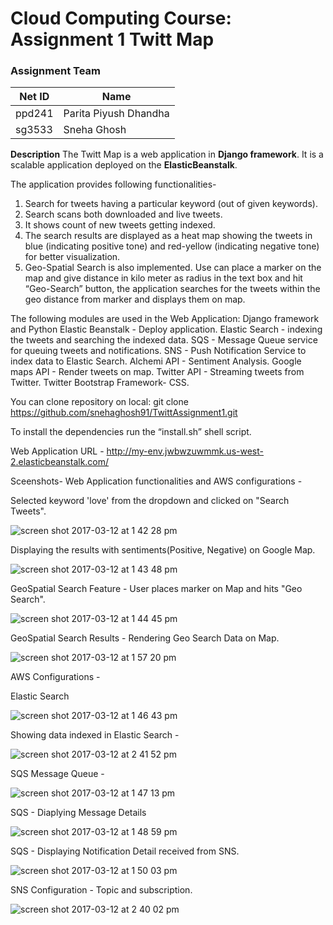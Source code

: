 # Cloud Computing Course: Assignment 1 Twitt Map

### Assignment Team

|Net ID | Name|
|----|----|
|ppd241|Parita Piyush Dhandha|
|sg3533|Sneha Ghosh|

**Description**
The Twitt Map is a web application in **Django framework**. It is a scalable application deployed on the **ElasticBeanstalk**. 

The application provides following functionalities-
1. Search for tweets having a particular keyword (out of given keywords).
2. Search scans both downloaded and live tweets.
3. It shows count of new tweets getting indexed.
4. The search results are displayed as a heat map showing the tweets in blue (indicating positive tone) and red-yellow (indicating negative tone) for better visualization. 
5. Geo-Spatial Search is also implemented. Use can place a marker on the map and give distance in kilo meter as radius in the text box and hit “Geo-Search” button, the application searches for the tweets within the geo distance from marker and displays them on map.

The following modules are used in the Web Application:
Django framework and Python
Elastic Beanstalk - Deploy application.
Elastic Search - indexing the tweets and searching the indexed data.
SQS - Message Queue service for queuing tweets and notifications.
SNS - Push Notification Service to index data to Elastic Search.
Alchemi API - Sentiment Analysis.
Google maps API - Render tweets on map.
Twitter API - Streaming tweets from Twitter.
Twitter Bootstrap Framework- CSS.
 
You can clone repository on local:
git clone https://github.com/snehaghosh91/TwittAssignment1.git

To install the dependencies run the “install.sh” shell script.

Web Application URL - http://my-env.jwbwzuwmmk.us-west-2.elasticbeanstalk.com/

Sceenshots-
Web Application functionalities and AWS configurations - 

Selected keyword 'love' from the dropdown and clicked on "Search Tweets".

![screen shot 2017-03-12 at 1 42 28 pm](https://cloud.githubusercontent.com/assets/22078080/23834422/9712b3ae-072c-11e7-82d9-4b304aa17d98.png)

Displaying the results with sentiments(Positive, Negative) on Google Map.

![screen shot 2017-03-12 at 1 43 48 pm](https://cloud.githubusercontent.com/assets/22078080/23834397/3c10a86c-072c-11e7-9c8b-eefe25d99536.png)

GeoSpatial Search Feature - User places marker on Map and hits "Geo Search".

![screen shot 2017-03-12 at 1 44 45 pm](https://cloud.githubusercontent.com/assets/22078080/23834395/3c0ff1d8-072c-11e7-84c4-c256e603b594.png)

GeoSpatial Search Results - Rendering Geo Search Data on Map.

![screen shot 2017-03-12 at 1 57 20 pm](https://cloud.githubusercontent.com/assets/22078080/23834393/3c0df482-072c-11e7-8c7d-3293ff61e9ac.png)

AWS Configurations - 

Elastic Search

![screen shot 2017-03-12 at 1 46 43 pm](https://cloud.githubusercontent.com/assets/22078080/23834654/76fb0f2c-0730-11e7-8d0d-168f48167121.png)

Showing data indexed in Elastic Search -

![screen shot 2017-03-12 at 2 41 52 pm](https://cloud.githubusercontent.com/assets/22078080/23834761/21e7ff48-0732-11e7-9b69-ef49c1b54b57.png)

SQS Message Queue - 

![screen shot 2017-03-12 at 1 47 13 pm](https://cloud.githubusercontent.com/assets/22078080/23834653/76fb1594-0730-11e7-9149-ae9729453f21.png)

SQS - Diaplying Message Details

![screen shot 2017-03-12 at 1 48 59 pm](https://cloud.githubusercontent.com/assets/22078080/23834652/76faa622-0730-11e7-9917-06a56ea68956.png)

SQS - Displaying Notification Detail received from SNS.

![screen shot 2017-03-12 at 1 50 03 pm](https://cloud.githubusercontent.com/assets/22078080/23834651/76fa53c0-0730-11e7-8586-99e919c0fbc5.png)

SNS Configuration - Topic and subscription.

![screen shot 2017-03-12 at 2 40 02 pm](https://cloud.githubusercontent.com/assets/22078080/23834742/e0e4ab5e-0731-11e7-999e-de946c175827.png)



